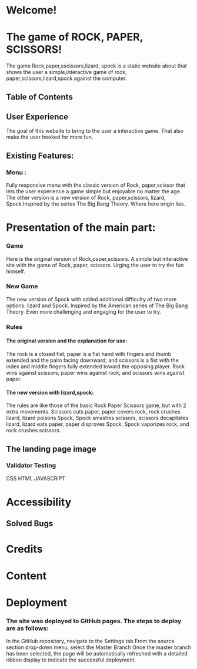 # Welcome!


# The game of ROCK, PAPER, SCISSORS!

The game Rock,paper,sscissors,lizard, spock is a static website about that shows the user a simple,interactive game of rock, paper,scissors,lizard,spock against the computer.

## Table of Contents

## User Experience

The goal of this website to bring to the user a interactive game. That also make the user hooked for more fun.

## Existing Features:

### Menu :

Fully responsive menu with the classic version of Rock, paper,scissor that lets the user experience a game simple but enjoyable no matter the age.
The other version is a new version of Rock, paper,scissors, lizard, Spock.Inspired by the series The Big Bang Theory. Where here origin lies.

# Presentation of the main part:
### Game
Here is the original version of Rock,paper,scissors.
A simple but interactive site with the game of Rock, paper, scissors. Urging the user to try the fun himself.

### New Game

The new version of Spock with added additional difficulty of two more options: lizard and Spock. Inspired by the American series of The Big Bang Theory. Even more challenging and engaging for the user to try.


### Rules
#### The original version and the explanation for use:
The rock is a closed fist; paper is a flat hand with fingers and thumb extended and the palm facing downward; and scissors is a fist with the index and middle fingers fully extended toward the opposing player. Rock wins against scissors; paper wins against rock; and scissors wins against paper.

#### The new version with lizard,spock:
The rules are like those of the basic Rock Paper Scissors game, but with 2 extra movements. Scissors cuts paper, paper covers rock, rock crushes lizard, lizard poisons Spock, Spock smashes scissors, scissors decapitates lizard, lizard eats paper, paper disproves Spock, Spock vaporizes rock, and rock crushes scissors.

## The landing page image

### Validator Testing
CSS
HTML
JAVASCRIPT 

#  Accessibility 

## Solved Bugs

# Credits

# Content

# Deployment

### The site was deployed to GitHub pages. The steps to deploy are as follows:

In the GitHub repository, navigate to the Settings tab
From the source section drop-down menu, select the Master Branch
Once the master branch has been selected, the page will be automatically refreshed with a detailed ribbon display to indicate the successful deployment.